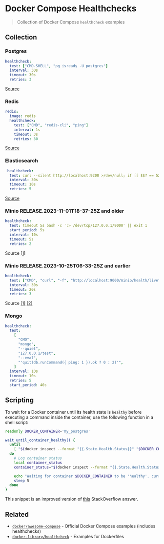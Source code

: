 # Docker Compose Healthchecks

> Collection of Docker Compose `healthcheck` examples

## Collection

### Postgres

```yml
healthcheck:
  test: ["CMD-SHELL", "pg_isready -U postgres"]
  interval: 30s
  timeout: 30s
  retries: 3
```

[Source](https://til.codes/health-check-option-in-docker-to-wait-for-dependent-containers-to-be-healthy/)

### Redis

```yml
redis:
  image: redis
  healthcheck:
    test: ["CMD", "redis-cli", "ping"]
    interval: 1s
    timeout: 3s
    retries: 30
```

[Source](https://gist.github.com/phuysmans/4f67a7fa1b0c6809a86f014694ac6c3a)

### Elasticsearch

```yml
 healthcheck:
  test: curl --silent http://localhost:9200 >/dev/null; if [[ $$? == 52 ]]; then echo 0; else echo 1; fi
  interval: 30s
  timeout: 10s
  retries: 5
```

[Source](https://www.elastic.co/guide/en/elastic-stack-get-started/current/get-started-docker.html)

### Minio RELEASE.2023-11-01T18-37-25Z and older

```yml
healthcheck:
  test: timeout 5s bash -c ':> /dev/tcp/127.0.0.1/9000' || exit 1
  start_period: 5s
  interval: 10s
  timeout: 5s
  retries: 2
```

Source [[1]](https://github.com/minio/minio/issues/18373)

### Minio RELEASE.2023-10-25T06-33-25Z and earlier

```yml
healthcheck:
  test: ["CMD", "curl", "-f", "http://localhost:9000/minio/health/live"]
  interval: 30s
  timeout: 20s
  retries: 3
```

Source [[1]](https://github.com/minio/minio/blob/c9d502e6fadf2c2cbb1e2ce7a9dc8de7dfed1d34/docs/orchestration/docker-swarm/docker-compose-secrets.yaml#L25-L29) [[2]](https://github.com/minio/minio/blob/bdd094bc39275a0543484c09f4fb99ce3fe14787/docs/metrics/healthcheck/README.md)
### Mongo

```yml
healthcheck:
  test:
    [
      "CMD",
      "mongo",
      "--quiet",
      "127.0.0.1/test",
      "--eval",
      "'quit(db.runCommand({ ping: 1 }).ok ? 0 : 2)'",
    ]
  interval: 10s
  timeout: 10s
  retries: 5
  start_period: 40s
```

## Scripting

To wait for a Docker container until its health state is `healthy` before executing a command inside the container, use the following function in a shell script:

```sh
readonly DOCKER_CONTAINER='my_postgres'

wait_until_container_healthy() {
  until
    [ "$(docker inspect --format "{{.State.Health.Status}}" "$DOCKER_CONTAINER")" = 'healthy' ]
  do
    # Log container status
    local container_status
    container_status="$(docker inspect --format "{{.State.Health.Status}}" "$DOCKER_CONTAINER")"

    echo "Waiting for container $DOCKER_CONTAINER to be 'healthy', current status is '$container_status'. Sleeping for five seconds..."
    sleep 5
  done
}
```

This snippet is an improved version of [this](https://stackoverflow.com/a/33520390/2227405) StackOverflow answer.

## Related

- [`docker/awesome-compose`](https://github.com/docker/awesome-compose) - Official Docker Compose examples (includes healthchecks)
- [`docker-library/healthcheck`](https://github.com/docker-library/healthcheck) - Examples for Dockerfiles
